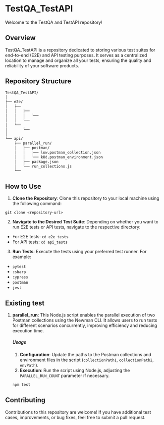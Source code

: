 # TestQA_TestAPI

Welcome to the TestQA and TestAPI repository!

## Overview

TestQA_TestAPI is a repository dedicated to storing various test suites for end-to-end (E2E) and API testing purposes. It serves as a centralized location to manage and organize all your tests, ensuring the quality and reliability of your software products.

## Repository Structure

```bash
TestQA_TestAPI/
│
├── e2e/
│   ├──
│   │   ├──
│   │   │   └──
│   │   └──
│   └──
│       └──
│
└── api/
    ├── parallel_run/
    │   ├── postman/
    │   │   ├── low.postman_collection.json
    │   │   └── k8d.postman_environment.json
    │   ├── package.json
    │   └── run_collections.js
    └──
```


## How to Use

1. **Clone the Repository**: Clone this repository to your local machine using the following command:

```
git clone <repository-url>
```

2. **Navigate to the Desired Test Suite**: Depending on whether you want to run E2E tests or API tests, navigate to the respective directory:
- For E2E tests: `cd e2e_tests`
- For API tests: `cd api_tests`

3. **Run Tests**: Execute the tests using your preferred test runner. For example:

 - `pytest`
 - `csharp`
 - `cypress`
 - `postman`
 - `jest`


## Existing test

1. **parallel_run**: This Node.js script enables the parallel execution of two Postman collections using the Newman CLI. It allows users to run tests for different scenarios concurrently, improving efficiency and reducing execution time.

    ##### Usage
    1. **Configuration**: Update the paths to the Postman collections and environment files in the script (`collectionPath1`, `collectionPath2`, `envPath`).
    2. **Execution**: Run the script using Node.js, adjusting the `PARALLEL_RUN_COUNT` parameter if necessary.

    ```bash
    npm test
    ```

## Contributing

Contributions to this repository are welcome! If you have additional test cases, improvements, or bug fixes, feel free to submit a pull request.
